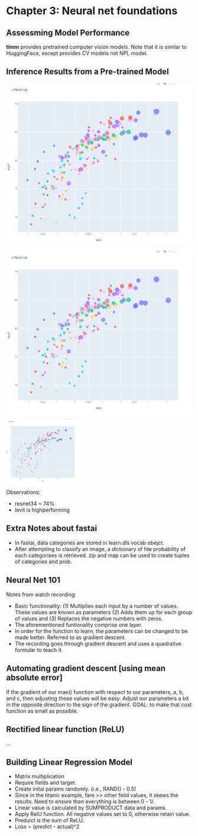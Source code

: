 # Chapter 3: Neural net foundations

## Assessming Model Performance
**timm** provides pretrained computer vision models. Note that it is similar to HuggingFace, except provides CV models not NPL model. 

## Inference Results from a Pre-trained Model

![Inference Graph](../images/inference_fix.png "Inference Graph")

![](/images/inference_fix.png "fast.ai's logo")

<img src="../images/inference_fix.png" width="200" />


Observations: 
<ul>
  <li> resnet34 ~ 74% </li>
  <li> levit is highperforming </li>
</ul>

## Extra Notes about fastai
<ul>
  <li> In fastai, data categories are stored in learn.dls vocab obejct. </li>
  <li> After attempting to classify an image, a dictionary of hte probability of each categorises is retrieved. zip and map can be used to create tuples of categories and prob. </li>
</ul>

## Neural Net 101
Notes from watch recording: 
<ul>
  <li> Basic functionality: (1) Multiplies each input by a number of values. These values are known as parameters (2) Adds them up for each group of values and (3) Replaces the negative numbers with zeros. </li>
  <li> The aforementioned funtionality comprise one layer. </li>
  <li> In order for the function to learn, the parameters can be changed to be made better. Referred to as gradient descent. </li>
  <li> The recording goes through gradient descent and uses a quadrative formular to teach it. </li>
</ul>

## Automating gradient descent [using mean absolute error]
If the gradient of our mae() function with respect to our parameters, a, b, and c, then adjusting those values will be easy. Adjust our parameters a bit in the opposite direction to the sign of the gradient. GOAL: to make that cost function as small as possible. 

## Rectified linear function (ReLU)
...

## Building Linear Regression Model
<ul>
  <li> Matrix multiplication </li>
  <li> Require fields and target.  </li>
  <li> Create inital params randomly. (i.e., RAND() - 0.5)  </li>
  <li> Since in the titanic example, fare >> other feild values, it skews the results. Need to ensure than everything is between 0 - 1/. </li>
  <li> Linear value is calculated by SUMPRODUCT data and params. </li>    
  <li> Apply RelU function. All negative values set to 0, otherwise retain value. </li>
  <li> Preduict is the sum of ReLU. </li>
  <li> Loss = (predict - actual)^2 </li>  
</ul>
